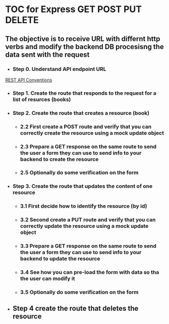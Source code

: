 # TOC for Express GET POST PUT DELETE

## The objective is to receive URL with differnt http verbs and modify the backend DB procesisng the data sent with the request

- ### Step 0. Understand API endpoint URL
[REST API Conventions](https://www.vinaysahni.com/best-practices-for-a-pragmatic-restful-api)


- ### Step 1. Create the route that responds to the request for a list of resurces (books)


- ### Step 2. Create the route that creates a resource (book)

   - ### 2.2 First create a POST route and verify that you can correctly create the resource using a mock update object

   - ### 2.3 Prepare a GET response on the same route to send the user a form they can use to send info to your backend to create the resource

   - ### 2.5 Optionally do some verification on the form 


- ### Step 3. Create the route that updates the content of one resource
 
   - ### 3.1 First decide how to identify the resource (by id)

   - ### 3.2 Second create a PUT route and verify that you can correctly update the resource using a mock update object

   - ### 3.3 Prepare a GET response on the same route to send the user a form they can use to send info to your backend to update the resource

   - ### 3.4 See how you can pre-load the form with data so tha the user can modify it

   - ### 3.5 Optionally do some verification on the form 


- ## Step 4 create the route that deletes the resource